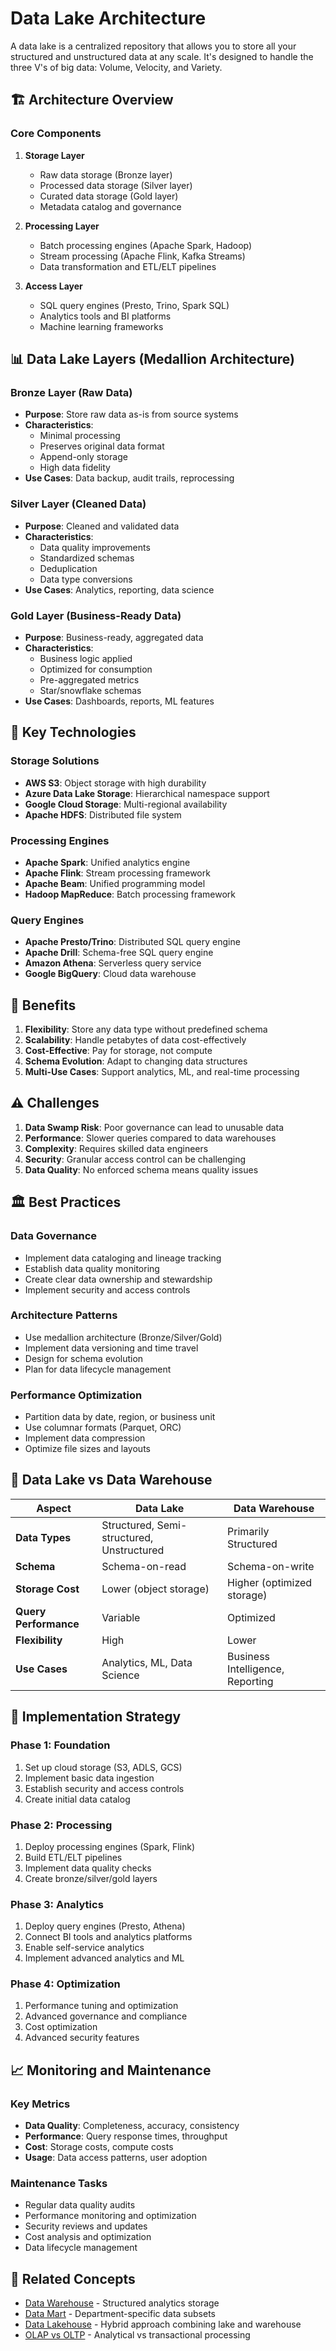 # Data Lake Architecture

A data lake is a centralized repository that allows you to store all your structured and unstructured data at any scale. It's designed to handle the three V's of big data: Volume, Velocity, and Variety.

## 🏗️ Architecture Overview

### Core Components

1. **Storage Layer**
   - Raw data storage (Bronze layer)
   - Processed data storage (Silver layer)
   - Curated data storage (Gold layer)
   - Metadata catalog and governance

2. **Processing Layer**
   - Batch processing engines (Apache Spark, Hadoop)
   - Stream processing (Apache Flink, Kafka Streams)
   - Data transformation and ETL/ELT pipelines

3. **Access Layer**
   - SQL query engines (Presto, Trino, Spark SQL)
   - Analytics tools and BI platforms
   - Machine learning frameworks

## 📊 Data Lake Layers (Medallion Architecture)

### Bronze Layer (Raw Data)
- **Purpose**: Store raw data as-is from source systems
- **Characteristics**:
  - Minimal processing
  - Preserves original data format
  - Append-only storage
  - High data fidelity
- **Use Cases**: Data backup, audit trails, reprocessing

### Silver Layer (Cleaned Data)
- **Purpose**: Cleaned and validated data
- **Characteristics**:
  - Data quality improvements
  - Standardized schemas
  - Deduplication
  - Data type conversions
- **Use Cases**: Analytics, reporting, data science

### Gold Layer (Business-Ready Data)
- **Purpose**: Business-ready, aggregated data
- **Characteristics**:
  - Business logic applied
  - Optimized for consumption
  - Pre-aggregated metrics
  - Star/snowflake schemas
- **Use Cases**: Dashboards, reports, ML features

## 🔧 Key Technologies

### Storage Solutions
- **AWS S3**: Object storage with high durability
- **Azure Data Lake Storage**: Hierarchical namespace support
- **Google Cloud Storage**: Multi-regional availability
- **Apache HDFS**: Distributed file system

### Processing Engines
- **Apache Spark**: Unified analytics engine
- **Apache Flink**: Stream processing framework
- **Apache Beam**: Unified programming model
- **Hadoop MapReduce**: Batch processing framework

### Query Engines
- **Apache Presto/Trino**: Distributed SQL query engine
- **Apache Drill**: Schema-free SQL query engine
- **Amazon Athena**: Serverless query service
- **Google BigQuery**: Cloud data warehouse

## 🎯 Benefits

1. **Flexibility**: Store any data type without predefined schema
2. **Scalability**: Handle petabytes of data cost-effectively
3. **Cost-Effective**: Pay for storage, not compute
4. **Schema Evolution**: Adapt to changing data structures
5. **Multi-Use Cases**: Support analytics, ML, and real-time processing

## ⚠️ Challenges

1. **Data Swamp Risk**: Poor governance can lead to unusable data
2. **Performance**: Slower queries compared to data warehouses
3. **Complexity**: Requires skilled data engineers
4. **Security**: Granular access control can be challenging
5. **Data Quality**: No enforced schema means quality issues

## 🏛️ Best Practices

### Data Governance
- Implement data cataloging and lineage tracking
- Establish data quality monitoring
- Create clear data ownership and stewardship
- Implement security and access controls

### Architecture Patterns
- Use medallion architecture (Bronze/Silver/Gold)
- Implement data versioning and time travel
- Design for schema evolution
- Plan for data lifecycle management

### Performance Optimization
- Partition data by date, region, or business unit
- Use columnar formats (Parquet, ORC)
- Implement data compression
- Optimize file sizes and layouts

## 🔄 Data Lake vs Data Warehouse

| Aspect | Data Lake | Data Warehouse |
|--------|-----------|----------------|
| **Data Types** | Structured, Semi-structured, Unstructured | Primarily Structured |
| **Schema** | Schema-on-read | Schema-on-write |
| **Storage Cost** | Lower (object storage) | Higher (optimized storage) |
| **Query Performance** | Variable | Optimized |
| **Flexibility** | High | Lower |
| **Use Cases** | Analytics, ML, Data Science | Business Intelligence, Reporting |

## 🚀 Implementation Strategy

### Phase 1: Foundation
1. Set up cloud storage (S3, ADLS, GCS)
2. Implement basic data ingestion
3. Establish security and access controls
4. Create initial data catalog

### Phase 2: Processing
1. Deploy processing engines (Spark, Flink)
2. Build ETL/ELT pipelines
3. Implement data quality checks
4. Create bronze/silver/gold layers

### Phase 3: Analytics
1. Deploy query engines (Presto, Athena)
2. Connect BI tools and analytics platforms
3. Enable self-service analytics
4. Implement advanced analytics and ML

### Phase 4: Optimization
1. Performance tuning and optimization
2. Advanced governance and compliance
3. Cost optimization
4. Advanced security features

## 📈 Monitoring and Maintenance

### Key Metrics
- **Data Quality**: Completeness, accuracy, consistency
- **Performance**: Query response times, throughput
- **Cost**: Storage costs, compute costs
- **Usage**: Data access patterns, user adoption

### Maintenance Tasks
- Regular data quality audits
- Performance monitoring and optimization
- Security reviews and updates
- Cost analysis and optimization
- Data lifecycle management

## 🔗 Related Concepts

- [Data Warehouse](./../datawarehouse/) - Structured analytics storage
- [Data Mart](./../datamart/) - Department-specific data subsets
- [Data Lakehouse](./../datawarehouse/) - Hybrid approach combining lake and warehouse
- [OLAP vs OLTP](./../OLAP/) - Analytical vs transactional processing
